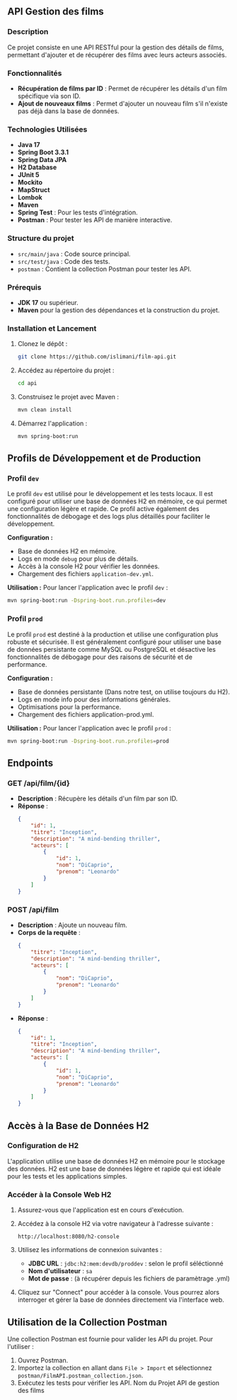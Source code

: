 ## API Gestion des films

### Description

Ce projet consiste en une API RESTful pour la gestion des détails de films, permettant d'ajouter et de récupérer des films avec leurs acteurs associés.

### Fonctionnalités
- **Récupération de films par ID** : Permet de récupérer les détails d'un film spécifique via son ID.
- **Ajout de nouveaux films** : Permet d'ajouter un nouveau film s'il n'existe pas déjà dans la base de données.


### Technologies Utilisées
- **Java 17** 
- **Spring Boot 3.3.1** 
- **Spring Data JPA** 
- **H2 Database** 
- **JUnit 5** 
- **Mockito** 
- **MapStruct** 
- **Lombok** 
- **Maven** 
- **Spring Test** : Pour les tests d'intégration.
- **Postman** : Pour tester les API de manière interactive.

### Structure du projet
- `src/main/java` : Code source principal.
- `src/test/java` : Code des tests.
- `postman` : Contient la collection Postman pour tester les API.

### Prérequis
- **JDK 17** ou supérieur.
- **Maven** pour la gestion des dépendances et la construction du projet.

### Installation et Lancement
1. Clonez le dépôt :
    ```bash
    git clone https://github.com/islimani/film-api.git
    ```
2. Accédez au répertoire du projet :
    ```bash
    cd api
    ```
3. Construisez le projet avec Maven :
    ```bash
    mvn clean install
    ```
4. Démarrez l'application :
    ```bash
    mvn spring-boot:run
   ```

## Profils de Développement et de Production

### Profil `dev`
Le profil `dev` est utilisé pour le développement et les tests locaux. Il est configuré pour utiliser une base de données H2 en mémoire, ce qui permet une configuration légère et rapide. Ce profil active également des fonctionnalités de débogage et des logs plus détaillés pour faciliter le développement.

**Configuration :**
- Base de données H2 en mémoire.
- Logs en mode `debug` pour plus de détails.
- Accès à la console H2 pour vérifier les données.
- Chargement des fichiers `application-dev.yml`.

**Utilisation :**
Pour lancer l'application avec le profil `dev` :
```bash
mvn spring-boot:run -Dspring-boot.run.profiles=dev
```

### Profil `prod`
Le profil `prod` est destiné à la production et utilise une configuration plus robuste et sécurisée. Il est généralement configuré pour utiliser une base de données persistante comme MySQL ou PostgreSQL et désactive les fonctionnalités de débogage pour des raisons de sécurité et de performance.

**Configuration :**
- Base de données persistante (Dans notre test, on utilise toujours du H2).
- Logs en mode info pour des informations générales.
- Optimisations pour la performance.
- Chargement des fichiers application-prod.yml.

**Utilisation :**
Pour lancer l'application avec le profil `prod` :
```bash
mvn spring-boot:run -Dspring-boot.run.profiles=prod
```

## Endpoints
### GET /api/film/{id}
- **Description** : Récupère les détails d'un film par son ID.
- **Réponse** :
    ```json
    {
        "id": 1,
        "titre": "Inception",
        "description": "A mind-bending thriller",
        "acteurs": [
            {
                "id": 1,
                "nom": "DiCaprio",
                "prenom": "Leonardo"
            }
        ]
    }
    ```

### POST /api/film
- **Description** : Ajoute un nouveau film.
- **Corps de la requête** :
    ```json
    {
        "titre": "Inception",
        "description": "A mind-bending thriller",
        "acteurs": [
            {
                "nom": "DiCaprio",
                "prenom": "Leonardo"
            }
        ]
    }
    ```
- **Réponse** :
    ```json
    {
        "id": 1,
        "titre": "Inception",
        "description": "A mind-bending thriller",
        "acteurs": [
            {
                "id": 1,
                "nom": "DiCaprio",
                "prenom": "Leonardo"
            }
        ]
    }

## Accès à la Base de Données H2
### Configuration de H2
L'application utilise une base de données H2 en mémoire pour le stockage des données. H2 est une base de données légère et rapide qui est idéale pour les tests et les applications simples.

### Accéder à la Console Web H2
1. Assurez-vous que l'application est en cours d'exécution.
2. Accédez à la console H2 via votre navigateur à l'adresse suivante :
    ```
    http://localhost:8080/h2-console
    ```
3. Utilisez les informations de connexion suivantes :
   - **JDBC URL** : `jdbc:h2:mem:devdb/proddev` : selon le profil séléctionné
   - **Nom d'utilisateur** : `sa`
   - **Mot de passe** : (à récupérer depuis les fichiers de paramètrage .yml)

4. Cliquez sur "Connect" pour accéder à la console. Vous pourrez alors interroger et gérer la base de données directement via l'interface web.



## Utilisation de la Collection Postman

Une collection Postman est fournie pour valider les API du projet. Pour l'utiliser :

1. Ouvrez Postman.
2. Importez la collection en allant dans `File > Import` et sélectionnez `postman/FilmAPI.postman_collection.json`.
3. Exécutez les tests pour vérifier les API.
   Nom du Projet
   API de gestion des films






